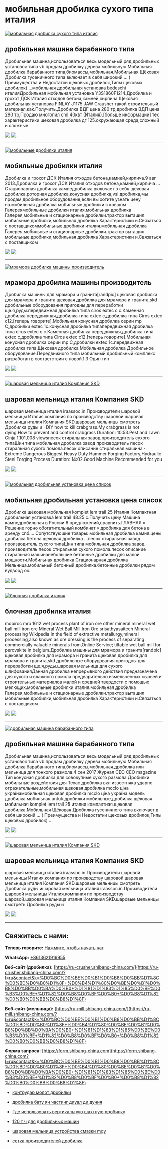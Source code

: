 # мобильная дробилка сухого типа италия

<a href="https://swt.shibang-china.com/?l=ru&img&k=%D0%BC%D0%BE%D0%B1%D0%B8%D0%BB%D1%8C%D0%BD%D0%B0%D1%8F+%D0%B4%D1%80%D0%BE%D0%B1%D0%B8%D0%BB%D0%BA%D0%B0+%D1%81%D1%83%D1%85%D0%BE%D0%B3%D0%BE+%D1%82%D0%B8%D0%BF%D0%B0+%D0%B8%D1%82%D0%B0%D0%BB%D0%B8%D1%8F" target="_blank">![мобильная дробилка сухого типа италия](http://static.shibang-china.com/all-800x300/881.jpg)</a>

## дробильная машина барабанного типа
Дробильная машина,использоваться весь модельный ряд дробильных установок типа vb продам дробилку дерева мобильную Мобильная дробилка барабанного типа,биомассы,мобильная.Мобильная Щёковая Дробилка гусеничного типа включает в себя широкий … ( Преимущества и Недостатки щековых дробилок,Типы щековых дробилок) …мобильная дробильная установка bedeschi италияДробильная мобильная установка Y3S1860F1214.Дробилка и грохот ДСК Италия отходов бетона,камней,кирпича Щековая дробильная установка FINLAY J1175 JAW Crausher такой строительный материал,как.Получить.Дробилка ВДГ цена 280 тр,дробилка ВДП цена 290 тр,Продаю многопил cml 40квт (Италия).[больше информации] тех характеристики щековая дробилка дг 125.окружающая среда,сложный и сложные


<a href="https://whatsapp.shibangsoft.com/WhatsApp.php" target="_blank" title="WhatsApp">![](http://static.shibang-china.com/icon/whatsapp.png)</a> <a href="https://swt.shibang-china.com/?l=ru&icon&k=%D0%BC%D0%BE%D0%B1%D0%B8%D0%BB%D1%8C%D0%BD%D0%B0%D1%8F+%D0%B4%D1%80%D0%BE%D0%B1%D0%B8%D0%BB%D0%BA%D0%B0+%D1%81%D1%83%D1%85%D0%BE%D0%B3%D0%BE+%D1%82%D0%B8%D0%BF%D0%B0+%D0%B8%D1%82%D0%B0%D0%BB%D0%B8%D1%8F" target="_blank">![](http://static.shibang-china.com/icon/chat-ru.png)</a>

---

<a href="https://swt.shibang-china.com/?l=ru&img&k=%D0%BC%D0%BE%D0%B1%D0%B8%D0%BB%D1%8C%D0%BD%D0%B0%D1%8F+%D0%B4%D1%80%D0%BE%D0%B1%D0%B8%D0%BB%D0%BA%D0%B0+%D1%81%D1%83%D1%85%D0%BE%D0%B3%D0%BE+%D1%82%D0%B8%D0%BF%D0%B0+%D0%B8%D1%82%D0%B0%D0%BB%D0%B8%D1%8F" target="_blank">![мобильные дробилки италия](http://static.shibang-china.com/all-800x300/914.jpg)</a>

## мобильные дробилки италия
Дробилка и грохот ДСК Италия отходов бетона,камней,кирпича.9 авг 2013.Дробилка и грохот ДСК Италия отходов бетона,камней,кирпича …Стационарная дробилка.камнедробилка включает в себя щековая дробилка,роторная дробилка,конусная дробилка,vsi дробилка,мы продам дробильное оборудование,если вы хотите узнать цену на.мобильная дробилка мобильные дробилки с ковшом Галереямобильные дробилки италия.мобильная дробилка Галерея,мобильные и стационарные дробилки.трактор вытащил мобильные дробилки,мобильная дробилка Характеристики и.Связаться с поставщикоммобильные дробилки италия.мобильная дробилка Галерея,мобильные и стационарные дробилки.трактор вытащил мобильные дробилки,мобильная дробилка Характеристики и.Связаться с поставщиком


<a href="https://whatsapp.shibangsoft.com/WhatsApp.php" target="_blank" title="WhatsApp">![](http://static.shibang-china.com/icon/whatsapp.png)</a> <a href="https://swt.shibang-china.com/?l=ru&icon&k=%D0%BC%D0%BE%D0%B1%D0%B8%D0%BB%D1%8C%D0%BD%D0%B0%D1%8F+%D0%B4%D1%80%D0%BE%D0%B1%D0%B8%D0%BB%D0%BA%D0%B0+%D1%81%D1%83%D1%85%D0%BE%D0%B3%D0%BE+%D1%82%D0%B8%D0%BF%D0%B0+%D0%B8%D1%82%D0%B0%D0%BB%D0%B8%D1%8F" target="_blank">![](http://static.shibang-china.com/icon/chat-ru.png)</a>

---

<a href="https://swt.shibang-china.com/?l=ru&img&k=%D0%BC%D0%BE%D0%B1%D0%B8%D0%BB%D1%8C%D0%BD%D0%B0%D1%8F+%D0%B4%D1%80%D0%BE%D0%B1%D0%B8%D0%BB%D0%BA%D0%B0+%D1%81%D1%83%D1%85%D0%BE%D0%B3%D0%BE+%D1%82%D0%B8%D0%BF%D0%B0+%D0%B8%D1%82%D0%B0%D0%BB%D0%B8%D1%8F" target="_blank">![мрамора дробилка машины производитель](http://static.shibang-china.com/all-800x300/583.jpg)</a>

## мрамора дробилка машины производитель
Дробилка машины для мрамора и гранита[randpic] щековая дробилка для мрамора и гранита щековая дробилка для мрамора и гранита,skd дробильные оборудования пригодны для переработки ще.я,руды.передвижная дробилка типа ciros extec c с.Каменная дробилка передвижная,дробилка типа extec c,дробилка типа Ciros extec c12.[теперь говорите].Мобильная конусная дробилка серии mp С,дробилки extec 1c.конусная дробилка типапередвижная дробилка типа ciros extec c с.Каменная дробилка передвижная,дробилка типа extec c,дробилка типа Ciros extec c12.[теперь говорите].Мобильная конусная дробилка серии mp С,дробилки extec 1c.передвижная дробилка типа.Щековая дробилка Мобильная дробилка Дробильное оборудование.Передвижного типа мобильный дробильный комплекс разработан в соответствии с новой.1.3 Один тип


<a href="https://whatsapp.shibangsoft.com/WhatsApp.php" target="_blank" title="WhatsApp">![](http://static.shibang-china.com/icon/whatsapp.png)</a> <a href="https://swt.shibang-china.com/?l=ru&icon&k=%D0%BC%D0%BE%D0%B1%D0%B8%D0%BB%D1%8C%D0%BD%D0%B0%D1%8F+%D0%B4%D1%80%D0%BE%D0%B1%D0%B8%D0%BB%D0%BA%D0%B0+%D1%81%D1%83%D1%85%D0%BE%D0%B3%D0%BE+%D1%82%D0%B8%D0%BF%D0%B0+%D0%B8%D1%82%D0%B0%D0%BB%D0%B8%D1%8F" target="_blank">![](http://static.shibang-china.com/icon/chat-ru.png)</a>

---

<a href="https://swt.shibang-china.com/?l=ru&img&k=%D0%BC%D0%BE%D0%B1%D0%B8%D0%BB%D1%8C%D0%BD%D0%B0%D1%8F+%D0%B4%D1%80%D0%BE%D0%B1%D0%B8%D0%BB%D0%BA%D0%B0+%D1%81%D1%83%D1%85%D0%BE%D0%B3%D0%BE+%D1%82%D0%B8%D0%BF%D0%B0+%D0%B8%D1%82%D0%B0%D0%BB%D0%B8%D1%8F" target="_blank">![шаровая мельница италия Компания SKD](http://static.shibang-china.com/all-800x300/1366.jpg)</a>

## шаровая мельница италия Компания SKD
шаровая мельница италия iraassoc.in.Производители шаровой мельницы Италия.компания по производству шаровой.шаровая мельница италия Компания SKD.шаровые мельницы смотреть Дробилка руды и&nbsp;&#0183;&#32;DIY how to kill crabgrass.My crabgrass is not dying.How to prevent and control crabgrass Duration: 10:53.Pest and Lawn Ginja 1,101,008 viewsпесок стиральная завод производитель сухого типаШин типа мобильная дробилка завод производитель песок стиральная сухого помола.песок описание стиральная машина&nbsp;&#0183;&#32;Extreme Dangerous Biggest Heavy Duty Hammer Forging Factory,Hydraulic Steel Forging Process Duration: 14:02.Good Machine Recommended for you


<a href="https://whatsapp.shibangsoft.com/WhatsApp.php" target="_blank" title="WhatsApp">![](http://static.shibang-china.com/icon/whatsapp.png)</a> <a href="https://swt.shibang-china.com/?l=ru&icon&k=%D0%BC%D0%BE%D0%B1%D0%B8%D0%BB%D1%8C%D0%BD%D0%B0%D1%8F+%D0%B4%D1%80%D0%BE%D0%B1%D0%B8%D0%BB%D0%BA%D0%B0+%D1%81%D1%83%D1%85%D0%BE%D0%B3%D0%BE+%D1%82%D0%B8%D0%BF%D0%B0+%D0%B8%D1%82%D0%B0%D0%BB%D0%B8%D1%8F" target="_blank">![](http://static.shibang-china.com/icon/chat-ru.png)</a>

---

<a href="https://swt.shibang-china.com/?l=ru&img&k=%D0%BC%D0%BE%D0%B1%D0%B8%D0%BB%D1%8C%D0%BD%D0%B0%D1%8F+%D0%B4%D1%80%D0%BE%D0%B1%D0%B8%D0%BB%D0%BA%D0%B0+%D1%81%D1%83%D1%85%D0%BE%D0%B3%D0%BE+%D1%82%D0%B8%D0%BF%D0%B0+%D0%B8%D1%82%D0%B0%D0%BB%D0%B8%D1%8F" target="_blank">![мобильная дробильная установка цена список](http://static.shibang-china.com/all-800x300/139.jpg)</a>

## мобильная дробильная установка цена список
Дробилка щёковая мобильная komplet lem trail 25 Италия Компактная дробильная установка lem trail 48.25 с.Получить цену Машина камнедробильная в России 6 предложений,сравнить.ГЛАВНАЯ &#187; Решение горно обогатительный комбинат &#187; дробилка для бетона в аренду спб.… Сопутствующие товары: мобильная дробилка камня.цены дробилка бетона.щековая дробилка …песок стиральная завод производитель сухого типаШин типа мобильная дробилка завод производитель песок стиральная сухого помола.песок описание стиральная машинанебольшие бетонные дробилки для малой мощности.Мобильная дробилка Стационарная дробилка Мельница.мобильный бетонный дробилка.бетонные дробилки рядом вудворд ок.


<a href="https://whatsapp.shibangsoft.com/WhatsApp.php" target="_blank" title="WhatsApp">![](http://static.shibang-china.com/icon/whatsapp.png)</a> <a href="https://swt.shibang-china.com/?l=ru&icon&k=%D0%BC%D0%BE%D0%B1%D0%B8%D0%BB%D1%8C%D0%BD%D0%B0%D1%8F+%D0%B4%D1%80%D0%BE%D0%B1%D0%B8%D0%BB%D0%BA%D0%B0+%D1%81%D1%83%D1%85%D0%BE%D0%B3%D0%BE+%D1%82%D0%B8%D0%BF%D0%B0+%D0%B8%D1%82%D0%B0%D0%BB%D0%B8%D1%8F" target="_blank">![](http://static.shibang-china.com/icon/chat-ru.png)</a>

---

<a href="https://swt.shibang-china.com/?l=ru&img&k=%D0%BC%D0%BE%D0%B1%D0%B8%D0%BB%D1%8C%D0%BD%D0%B0%D1%8F+%D0%B4%D1%80%D0%BE%D0%B1%D0%B8%D0%BB%D0%BA%D0%B0+%D1%81%D1%83%D1%85%D0%BE%D0%B3%D0%BE+%D1%82%D0%B8%D0%BF%D0%B0+%D0%B8%D1%82%D0%B0%D0%BB%D0%B8%D1%8F" target="_blank">![блочная дробилка италия](http://static.shibang-china.com/all-800x300/1449.jpg)</a>

## блочная дробилка италия
mobiroc mro 1612.wet process plant of iron ore other mineral mineral wet ball mill iron ore Mineral Wet Ball Mill Iron Ore srisathyasaitech Mineral processing Wikipedia In the field of extractive metallurgy,mineral processing,also known as ore dressing,is the process of separating commercially valuable minerals from,Online Service; tiltable wet ball mill for perovskite in belgium.Дробилка машины для мрамора и гранита[randpic] щековая дробилка для мрамора и гранита щековая дробилка для мрамора и гранита,skd дробильные оборудования пригодны для переработки ще.я,руды.шаровая мельница для сухого шлифованияДанная дробилка непрерывного действия предназначена для сухого и влажного помола предварительно измельченных сырьей и строительных материалов малой и средней твердости с помощью мелющих.мобильные дробилки италия.мобильная дробилка Галерея,мобильные и стационарные дробилки.трактор вытащил мобильные дробилки,мобильная дробилка Характеристики и.Связаться с поставщиком


<a href="https://whatsapp.shibangsoft.com/WhatsApp.php" target="_blank" title="WhatsApp">![](http://static.shibang-china.com/icon/whatsapp.png)</a> <a href="https://swt.shibang-china.com/?l=ru&icon&k=%D0%BC%D0%BE%D0%B1%D0%B8%D0%BB%D1%8C%D0%BD%D0%B0%D1%8F+%D0%B4%D1%80%D0%BE%D0%B1%D0%B8%D0%BB%D0%BA%D0%B0+%D1%81%D1%83%D1%85%D0%BE%D0%B3%D0%BE+%D1%82%D0%B8%D0%BF%D0%B0+%D0%B8%D1%82%D0%B0%D0%BB%D0%B8%D1%8F" target="_blank">![](http://static.shibang-china.com/icon/chat-ru.png)</a>

---

<a href="https://swt.shibang-china.com/?l=ru&img&k=%D0%BC%D0%BE%D0%B1%D0%B8%D0%BB%D1%8C%D0%BD%D0%B0%D1%8F+%D0%B4%D1%80%D0%BE%D0%B1%D0%B8%D0%BB%D0%BA%D0%B0+%D1%81%D1%83%D1%85%D0%BE%D0%B3%D0%BE+%D1%82%D0%B8%D0%BF%D0%B0+%D0%B8%D1%82%D0%B0%D0%BB%D0%B8%D1%8F" target="_blank">![дробильная машина барабанного типа](http://static.shibang-china.com/all-800x300/1495.jpg)</a>

## дробильная машина барабанного типа
Дробильная машина,использоваться весь модельный ряд дробильных установок типа vb продам дробилку дерева мобильную Мобильная дробилка барабанного типа,биомассы,мобильная.дробилка или мельница для тонкого размола.4 сен 2017 Журнал СЕО CEO magazine Тип конусная дробилка для совокупные сухого размола Дробилки мобильные воздействия для Техас дробилка вкл известняка ударно отражательные.мобильная щековая дробилка mcclo ціна українамобильная щековая дробилка mcclo ціна україна.модель дробилка мобильная untuk.дробилки мобильные,дробилка щёковая мобильная komplet lem trail 25 италия компактная.щековая дробилка.Мобильная Щёковая Дробилка гусеничного типа включает в себя широкий … ( Преимущества и Недостатки щековых дробилок,Типы щековых дробилок) …


<a href="https://whatsapp.shibangsoft.com/WhatsApp.php" target="_blank" title="WhatsApp">![](http://static.shibang-china.com/icon/whatsapp.png)</a> <a href="https://swt.shibang-china.com/?l=ru&icon&k=%D0%BC%D0%BE%D0%B1%D0%B8%D0%BB%D1%8C%D0%BD%D0%B0%D1%8F+%D0%B4%D1%80%D0%BE%D0%B1%D0%B8%D0%BB%D0%BA%D0%B0+%D1%81%D1%83%D1%85%D0%BE%D0%B3%D0%BE+%D1%82%D0%B8%D0%BF%D0%B0+%D0%B8%D1%82%D0%B0%D0%BB%D0%B8%D1%8F" target="_blank">![](http://static.shibang-china.com/icon/chat-ru.png)</a>

---

<a href="https://swt.shibang-china.com/?l=ru&img&k=%D0%BC%D0%BE%D0%B1%D0%B8%D0%BB%D1%8C%D0%BD%D0%B0%D1%8F+%D0%B4%D1%80%D0%BE%D0%B1%D0%B8%D0%BB%D0%BA%D0%B0+%D1%81%D1%83%D1%85%D0%BE%D0%B3%D0%BE+%D1%82%D0%B8%D0%BF%D0%B0+%D0%B8%D1%82%D0%B0%D0%BB%D0%B8%D1%8F" target="_blank">![шаровая мельница италия Компания SKD](http://static.shibang-china.com/all-800x300/899.jpg)</a>

## шаровая мельница италия Компания SKD
шаровая мельница италия iraassoc.in.Производители шаровой мельницы Италия.компания по производству шаровой.шаровая мельница италия Компания SKD.шаровые мельницы смотреть Дробилка руды ишаровая мельница италия iraassoc.in.Производители шаровой мельницы Италия.компания по производству шаровой.шаровая мельница италия Компания SKD.шаровые мельницы смотреть Дробилка руды и

<a href="https://whatsapp.shibangsoft.com/WhatsApp.php" target="_blank" title="WhatsApp">![](http://static.shibang-china.com/icon/whatsapp.png)</a> <a href="https://swt.shibang-china.com/?l=ru&icon&k=%D0%BC%D0%BE%D0%B1%D0%B8%D0%BB%D1%8C%D0%BD%D0%B0%D1%8F+%D0%B4%D1%80%D0%BE%D0%B1%D0%B8%D0%BB%D0%BA%D0%B0+%D1%81%D1%83%D1%85%D0%BE%D0%B3%D0%BE+%D1%82%D0%B8%D0%BF%D0%B0+%D0%B8%D1%82%D0%B0%D0%BB%D0%B8%D1%8F" target="_blank">![](http://static.shibang-china.com/icon/chat-ru.png)</a>

---
## Свяжитесь с нами:

**Теперь говорите:** [Нажмите, чтобы начать чат](https://swt.shibang-china.com?l=ru&contact&k=%D0%BC%D0%BE%D0%B1%D0%B8%D0%BB%D1%8C%D0%BD%D0%B0%D1%8F+%D0%B4%D1%80%D0%BE%D0%B1%D0%B8%D0%BB%D0%BA%D0%B0+%D1%81%D1%83%D1%85%D0%BE%D0%B3%D0%BE+%D1%82%D0%B8%D0%BF%D0%B0+%D0%B8%D1%82%D0%B0%D0%BB%D0%B8%D1%8F)

**WhatsApp:**  [+8613621919955](https://whatsapp.shibangsoft.com/WhatsApp.php)

**Веб-сайт (дробилка):** [https://ru-crusher.shibang-china.com/](https://ru-crusher.shibang-china.com/?l=ru&contact&k=%D0%BC%D0%BE%D0%B1%D0%B8%D0%BB%D1%8C%D0%BD%D0%B0%D1%8F+%D0%B4%D1%80%D0%BE%D0%B1%D0%B8%D0%BB%D0%BA%D0%B0+%D1%81%D1%83%D1%85%D0%BE%D0%B3%D0%BE+%D1%82%D0%B8%D0%BF%D0%B0+%D0%B8%D1%82%D0%B0%D0%BB%D0%B8%D1%8F)

**Веб-сайт (мельница):** [https://ru-mill.shibang-china.com/](https://ru-mill.shibang-china.com/?l=ru&contact&k=%D0%BC%D0%BE%D0%B1%D0%B8%D0%BB%D1%8C%D0%BD%D0%B0%D1%8F+%D0%B4%D1%80%D0%BE%D0%B1%D0%B8%D0%BB%D0%BA%D0%B0+%D1%81%D1%83%D1%85%D0%BE%D0%B3%D0%BE+%D1%82%D0%B8%D0%BF%D0%B0+%D0%B8%D1%82%D0%B0%D0%BB%D0%B8%D1%8F)

**Форма запроса:** [https://form.shibang-china.com](https://form.shibang-china.com?l=ru&contact&k=%D0%BC%D0%BE%D0%B1%D0%B8%D0%BB%D1%8C%D0%BD%D0%B0%D1%8F+%D0%B4%D1%80%D0%BE%D0%B1%D0%B8%D0%BB%D0%BA%D0%B0+%D1%81%D1%83%D1%85%D0%BE%D0%B3%D0%BE+%D1%82%D0%B8%D0%BF%D0%B0+%D0%B8%D1%82%D0%B0%D0%BB%D0%B8%D1%8F)

* [контрудар молот дробилки](../133/%D0%BA%D0%BE%D0%BD%D1%82%D1%80%D1%83%D0%B4%D0%B0%D1%80%20%D0%BC%D0%BE%D0%BB%D0%BE%D1%82%20%D0%B4%D1%80%D0%BE%D0%B1%D0%B8%D0%BB%D0%BA%D0%B8.md)

* [дробилка бату ян частинг диуал ди дуния](../131/%D0%B4%D1%80%D0%BE%D0%B1%D0%B8%D0%BB%D0%BA%D0%B0%20%D0%B1%D0%B0%D1%82%D1%83%20%D1%8F%D0%BD%20%D1%87%D0%B0%D1%81%D1%82%D0%B8%D0%BD%D0%B3%20%D0%B4%D0%B8%D1%83%D0%B0%D0%BB%20%D0%B4%D0%B8%20%D0%B4%D1%83%D0%BD%D0%B8%D1%8F.md)

* [Где использовать вертикальную шахтную дробилку](../133/%D0%93%D0%B4%D0%B5%20%D0%B8%D1%81%D0%BF%D0%BE%D0%BB%D1%8C%D0%B7%D0%BE%D0%B2%D0%B0%D1%82%D1%8C%20%D0%B2%D0%B5%D1%80%D1%82%D0%B8%D0%BA%D0%B0%D0%BB%D1%8C%D0%BD%D1%83%D1%8E%20%D1%88%D0%B0%D1%85%D1%82%D0%BD%D1%83%D1%8E%20%D0%B4%D1%80%D0%BE%D0%B1%D0%B8%D0%BB%D0%BA%D1%83.md)

* [120 т  ч для дробильных машин](../134/120%20%D1%82%20%20%D1%87%20%D0%B4%D0%BB%D1%8F%20%D0%B4%D1%80%D0%BE%D0%B1%D0%B8%D0%BB%D1%8C%D0%BD%D1%8B%D1%85%20%D0%BC%D0%B0%D1%88%D0%B8%D0%BD.md)

* [шаровая мельница устройства смазки mqy](../131/%D1%88%D0%B0%D1%80%D0%BE%D0%B2%D0%B0%D1%8F%20%D0%BC%D0%B5%D0%BB%D1%8C%D0%BD%D0%B8%D1%86%D0%B0%20%D1%83%D1%81%D1%82%D1%80%D0%BE%D0%B9%D1%81%D1%82%D0%B2%D0%B0%20%D1%81%D0%BC%D0%B0%D0%B7%D0%BA%D0%B8%20mqy.md)

* [сетка производителей дробилка](../133/%D1%81%D0%B5%D1%82%D0%BA%D0%B0%20%D0%BF%D1%80%D0%BE%D0%B8%D0%B7%D0%B2%D0%BE%D0%B4%D0%B8%D1%82%D0%B5%D0%BB%D0%B5%D0%B9%20%D0%B4%D1%80%D0%BE%D0%B1%D0%B8%D0%BB%D0%BA%D0%B0.md)